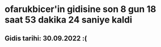 # ofarukbicer'in gidisine son 8 gun 18 saat 53 dakika 24 saniye kaldi

## Gidis tarihi: 30.09.2022 :(